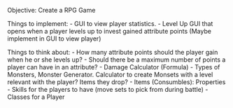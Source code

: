 Objective: Create a RPG Game

Things to implement:
	- GUI to view player statistics.
	- Level Up GUI that opens when a player levels up to invest gained attribute points (Maybe implement in GUI to view player)

Things to think about:
    - How many attribute points should the player gain when he or she levels up?
    - Should there be a maximum number of points a player can have in an attribute?
    - Damage Calculator (Formula)
	- Types of Monsters, Monster Generator.  Calculator to create Monsets with a level relevant with the player? Items they drop?
	- Items (Consumbles): Properties
	- Skills for the players to have (move sets to pick from during battle)
	- Classes for a Player
	
